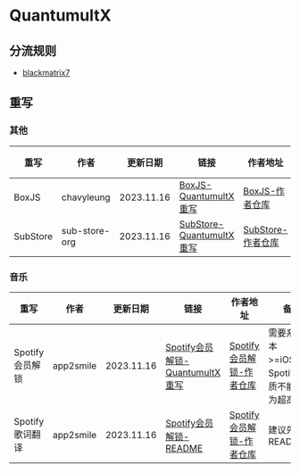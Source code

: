 # QuantumultX
## 分流规则
- [blackmatrix7](https://github.com/blackmatrix7/ios_rule_script/tree/master/rule/QuantumultX)

## 重写
### 其他
| 重写 | 作者 | 更新日期 | 链接 | 作者地址 | 备注 |
| - | - | - | - | - | - |
| BoxJS | chavyleung | 2023.11.16 | [BoxJS-QuantumultX重写](https://cdn.jsdelivr.net/gh/Akimio521/BetterRuler@main/QuantumultX/Rewrite/BoxJS.snippet) | [BoxJS-作者仓库](https://github.com/chavyleung/scripts) |   |
| SubStore | sub-store-org | 2023.11.16 | [SubStore-QuantumultX重写](https://cdn.jsdelivr.net/gh/Akimio521/BetterRuler@main/QuantumultX/Rewrite/BoxJS.snippet) | [SubStore-作者仓库](https://github.com/sub-store-org/Sub-Store) |   |

### 音乐
| 重写 | 作者 | 更新日期 | 链接 | 作者地址 | 备注 |
| - | - | - | - | - | - |
| Spotify会员解锁 | app2smile | 2023.11.16 | [Spotify会员解锁-QuantumultX重写](https://cdn.jsdelivr.net/gh/Akimio521/BetterRuler@main/QuantumultX/Rewrite/Spotify/Spotify.snippet) | [Spotify会员解锁-作者仓库](https://github.com/app2smile/rules) | 需要系统版本>=iOS15；Spotify音质不能设置为超高 |
| Spotify歌词翻译 | app2smile | 2023.11.16 | [Spotify会员解锁-README](https://github.com/Akimio521/BetterRuler/blob/main/QuantumultX/Rewrite/Spotify/README.md) | [Spotify会员解锁-作者仓库](https://github.com/app2smile/rules) | 建议先看README |